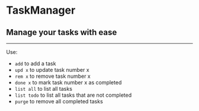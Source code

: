 # TaskManager
## Manage your tasks with ease
---
Use:
- `add` to add a task
- `upd x` to update task number x
- `rem x` to remove task number x
- `done x` to mark task number x as completed
- `list all` to list all tasks
- `list todo` to list all tasks that are not completed
- `purge` to remove all completed tasks
